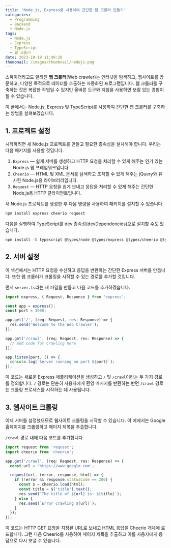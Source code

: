 ```yaml
---
title: 'Node.js, Express를 사용하여 간단한 웹 크롤러 만들기'
categories:
  - Programming
  - Backend
  - Node.js
tags:
  - Node.js
  - Express
  - TypeScript
  - 웹 크롤러
date: 2023-10-19 11:49:28
thumbnail: /images/thumbnail/nodejs.png
---
```


스파이더라고도 알려진 **웹 크롤러**(Web crawler)는 인터넷을 탐색하고, 웹사이트를 방문하고, 다양한 목적으로 데이터를 추출하는 자동화된 프로그램입니다. 웹 크롤러를 구축하는 것은 복잡한 작업일 수 있지만 올바른 도구와 지침을 사용하면 보람 있는 경험이 될 수 있습니다. 

이 글에서는 Node.js, Express 및 TypeScript를 사용하여 간단한 웹 크롤러를 구축하는 방법을 살펴보겠습니다.

## 1. 프로젝트 설정

시작하려면 새 Node.js 프로젝트를 만들고 필요한 종속성을 설치해야 합니다. 우리는 다음 패키지를 사용할 것입니다.

1. `Express` — 쉽게 서버를 생성하고 HTTP 요청을 처리할 수 있게 해주는 인기 있는 Node.js 웹 프레임워크입니다.
2. `Cheerio` — HTML 및 XML 문서를 탐색하고 조작할 수 있게 해주는 jQuery와 유사한 Node.js용 라이브러리입니다.
3. `Request` — HTTP 요청을 쉽게 보내고 응답을 처리할 수 있게 해주는 간단한 Node.js용 HTTP 클라이언트입니다.

새 Node.js 프로젝트를 생성한 후 다음 명령을 사용하여 패키지를 설치할 수 있습니다.

```sh
npm install express cheerio request
```

다음을 실행하여 TypeScript를 dev 종속성(devDependencies)으로 설치할 수도 있습니다.

```sh
npm install -D typescript @types/node @types/express @types/cheerio @types/request
```

## 2. 서버 설정

이 섹션에서는 HTTP 요청을 수신하고 응답을 반환하는 간단한 Express 서버를 만듭니다. 또한 웹 크롤러가 크롤링을 시작할 수 있는 경로를 추가할 것입니다.

먼저 `server.ts`라는 새 파일을 만들고 다음 코드를 추가하겠습니다.

```ts
import express, { Request, Response } from 'express';

const app = express();
const port = 3000;

app.get('/', (req: Request, res: Response) => {
  res.send('Welcome to the Web Crawler');
});

app.get('/crawl', (req: Request, res: Response) => {
  // Add code for crawling here
});

app.listen(port, () => {
  console.log(`Server running on port ${port}`);
});
```

이 코드는 새로운 Express 애플리케이션을 생성하고 `/` 및 `/crawl`이라는 두 가지 경로를 정의합니다. `/` 경로는 단순히 사용자에게 환영 메시지를 반환하는 반면 `/crawl` 경로는 크롤링 프로세스를 시작하는 데 사용됩니다.

## 3. 웹사이트 크롤링

이제 서버를 설정했으므로 웹사이트 크롤링을 시작할 수 있습니다. 이 예에서는 Google 홈페이지를 크롤링하고 페이지 제목을 추출합니다.

`/crawl` 경로 내에 다음 코드를 추가합니다.

```ts
import request from 'request';
import cheerio from 'cheerio';

app.get('/crawl', (req: Request, res: Response) => {
  const url = 'https://www.google.com';

  request(url, (error, response, html) => {
    if (!error && response.statusCode == 200) {
      const $ = cheerio.load(html);
      const title = $('title').text();
      res.send(`The title of ${url} is: ${title}`);
    } else {
      res.send(`Error crawling ${url}`);
    }
  });
});
```

이 코드는 HTTP GET 요청을 지정된 URL로 보내고 HTML 응답을 Cheerio 개체에 로드합니다. 그런 다음 Cheerio를 사용하여 페이지 제목을 추출하고 이를 사용자에게 응답으로 다시 보낼 수 있습니다.
